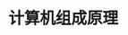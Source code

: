 # 计算机组成原理

<!---

## 1. 绪论

??? note "笔记"

    ![1-1](./pic/arch/notes/1-1.jpg)

??? tip "错题整理"

## 2. 数据的表示与运算-上

??? note "笔记"

??? tip "错题整理"

## 3. 数据的表示与运算-下

??? note "笔记"

??? tip "错题整理"

## 4. 储存器-上

??? note "笔记"

??? tip "错题整理"

## 5. 储存器-下

??? note "笔记"

??? tip "错题整理"

## 6. 指令系统

??? note "笔记"

??? tip "错题整理"

## 7. 总线

??? note "笔记"

??? tip "错题整理"

## 8. CPU

??? note "笔记"

??? tip "错题整理"

## 9. CU与ALU

??? note "笔记"

??? tip "错题整理"

## 10. IO

??? note "笔记"

??? tip "错题整理"

--->
